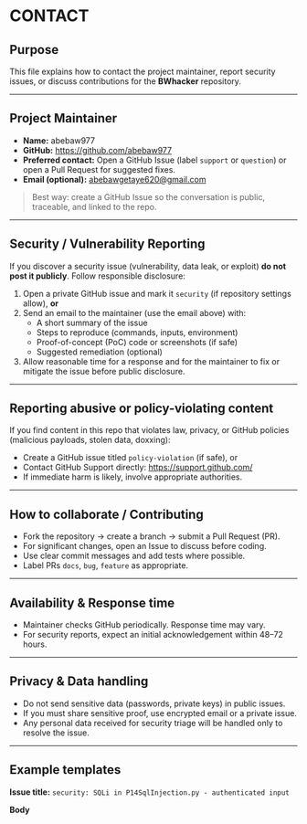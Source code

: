 # CONTACT 

## Purpose
This file explains how to contact the project maintainer, report security issues, or discuss contributions for the **BWhacker** repository.

---

## Project Maintainer
- **Name:** abebaw977
- **GitHub:** https://github.com/abebaw977
- **Preferred contact:** Open a GitHub Issue (label `support` or `question`) or open a Pull Request for suggested fixes.
- **Email (optional):** abebawgetaye620@gmail.com 

> Best way: create a GitHub Issue so the conversation is public, traceable, and linked to the repo.

---

## Security / Vulnerability Reporting
If you discover a security issue (vulnerability, data leak, or exploit) **do not post it publicly**. Follow responsible disclosure:

1. Open a private GitHub issue and mark it `security` (if repository settings allow), **or**
2. Send an email to the maintainer (use the email above) with:
   - A short summary of the issue
   - Steps to reproduce (commands, inputs, environment)
   - Proof-of-concept (PoC) code or screenshots (if safe)
   - Suggested remediation (optional)
3. Allow reasonable time for a response and for the maintainer to fix or mitigate the issue before public disclosure.

---

## Reporting abusive or policy-violating content
If you find content in this repo that violates law, privacy, or GitHub policies (malicious payloads, stolen data, doxxing):

- Create a GitHub issue titled `policy-violation` (if safe), or
- Contact GitHub Support directly: https://support.github.com/
- If immediate harm is likely, involve appropriate authorities.

---

## How to collaborate / Contributing
- Fork the repository → create a branch → submit a Pull Request (PR).
- For significant changes, open an Issue to discuss before coding.
- Use clear commit messages and add tests where possible.
- Label PRs `docs`, `bug`, `feature` as appropriate.

---

## Availability & Response time
- Maintainer checks GitHub periodically. Response time may vary.
- For security reports, expect an initial acknowledgement within 48–72 hours.

---

## Privacy & Data handling
- Do not send sensitive data (passwords, private keys) in public issues.
- If you must share sensitive proof, use encrypted email or a private issue.
- Any personal data received for security triage will be handled only to resolve the issue.

---

## Example templates

**Issue title:** `security: SQLi in P14SqlInjection.py - authenticated input`

**Body**
